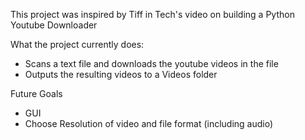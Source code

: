 This project was inspired by Tiff in Tech's video on building a Python Youtube Downloader

What the project currently does:
* Scans a text file and downloads the youtube videos in the file
* Outputs the resulting videos to a Videos folder

Future Goals
* GUI
* Choose Resolution of video and file format (including audio) 